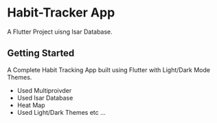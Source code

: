 # Habit-Tracker App

A Flutter Project uisng Isar Database.

## Getting Started

A Complete Habit Tracking App built using Flutter with Light/Dark Mode Themes.

- Used Multiproivder
- Used Isar Database
- Heat Map 
- Used Light/Dark Themes etc ...